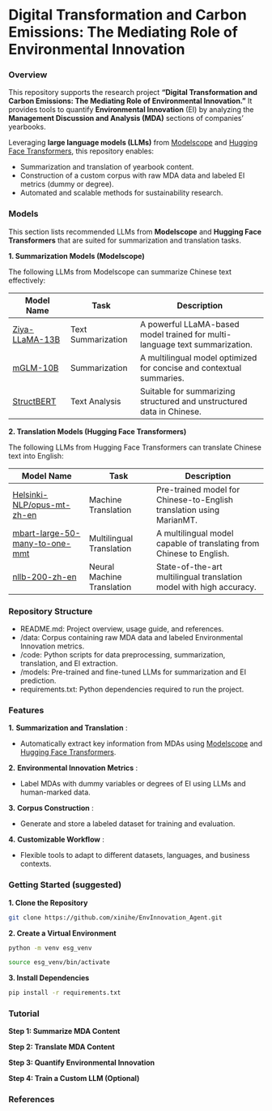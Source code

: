 # **Digital Transformation and Carbon Emissions: The Mediating Role of Environmental Innovation**

### **Overview**

This repository supports the research project **“Digital Transformation and Carbon Emissions: The Mediating Role of Environmental Innovation.”** It provides tools to quantify **Environmental Innovation** (EI) by analyzing the **Management Discussion and Analysis (MDA)** sections of companies’ yearbooks.

Leveraging **large language models (LLMs)** from [Modelscope](https://www.modelscope.cn/) and [Hugging Face Transformers](https://huggingface.co/docs/transformers/), this repository enables:

- Summarization and translation of yearbook content.
- Construction of a custom corpus with raw MDA data and labeled EI metrics (dummy or degree).
- Automated and scalable methods for sustainability research.

### **Models** 

This section lists recommended LLMs from **Modelscope** and **Hugging Face Transformers** that are suited for summarization and translation tasks.

**1. Summarization Models (Modelscope)**

The following LLMs from Modelscope can summarize Chinese text effectively:

| **Model Name**                                                        | **Task**     | **Description**                                                       |
| --------------------------------------------------------------------------- | ------------------ | --------------------------------------------------------------------------- |
| [Ziya-LLaMA-13B](https://www.modelscope.cn/models/ziya/ziya-llama-13b/summary) | Text Summarization | A powerful LLaMA-based model trained for multi-language text summarization. |
| [mGLM-10B](https://www.modelscope.cn/models/mglm/mglm-10b)                     | Summarization      | A multilingual model optimized for concise and contextual summaries.        |
| [StructBERT](https://www.modelscope.cn/models/structbert/summary)              | Text Analysis      | Suitable for summarizing structured and unstructured data in Chinese.       |

**2. Translation Models (Hugging Face Transformers)**

The following LLMs from Hugging Face Transformers can translate Chinese text into English:

| **Model Name**                                                                          | **Task**             | **Description**                                                |
| --------------------------------------------------------------------------------------------- | -------------------------- | -------------------------------------------------------------------- |
| [Helsinki-NLP/opus-mt-zh-en](https://huggingface.co/Helsinki-NLP/opus-mt-zh-en)                  | Machine Translation        | Pre-trained model for Chinese-to-English translation using MarianMT. |
| [mbart-large-50-many-to-one-mmt](https://huggingface.co/facebook/mbart-large-50-many-to-one-mmt) | Multilingual Translation   | A multilingual model capable of translating from Chinese to English. |
| [nllb-200-zh-en](https://huggingface.co/facebook/nllb-200-zh-en)                                 | Neural Machine Translation | State-of-the-art multilingual translation model with high accuracy.  |

### **Repository Structure**

- README.md: Project overview, usage guide, and references.
- /data: Corpus containing raw MDA data and labeled Environmental Innovation metrics.
- /code: Python scripts for data preprocessing, summarization, translation, and EI extraction.
- /models: Pre-trained and fine-tuned LLMs for summarization and EI prediction.
- requirements.txt: Python dependencies required to run the project.

### **Features**

**1.**	**Summarization and Translation** :

- Automatically extract key information from MDAs using [Modelscope](https://www.modelscope.cn/) and [Hugging Face Transformers](https://huggingface.co/docs/transformers).

**2.**	**Environmental Innovation Metrics** :

- Label MDAs with dummy variables or degrees of EI using LLMs and human-marked data.

**3.**	**Corpus Construction** :

- Generate and store a labeled dataset for training and evaluation.

**4.**	**Customizable Workflow** :

- Flexible tools to adapt to different datasets, languages, and business contexts.

### **Getting Started (suggested)**

**1. Clone the Repository**

```bash
git clone https://github.com/xinihe/EnvInnovation_Agent.git
```

**2. Create a Virtual Environment**

```bash
python -m venv esg_venv
```

```bash
source esg_venv/bin/activate
```

**3. Install Dependencies**

```bash
pip install -r requirements.txt
```

### **Tutorial**

**Step 1: Summarize MDA Content**


**Step 2: Translate MDA Content**


**Step 3: Quantify Environmental Innovation**


**Step 4: Train a Custom LLM (Optional)**

### **References**
